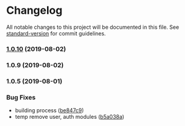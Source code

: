 # Changelog

All notable changes to this project will be documented in this file. See [standard-version](https://github.com/conventional-changelog/standard-version) for commit guidelines.

### [1.0.10](https://github.com/chelovekgenek/ciclismurban-api/compare/v1.0.9...v1.0.10) (2019-08-02)

### 1.0.9 (2019-08-02)

### 1.0.5 (2019-08-01)


### Bug Fixes

* building process ([be847c9](https://github.com/chelovekgenek/ciclismurban-api/commit/be847c9))
* temp remove user, auth modules ([b5a038a](https://github.com/chelovekgenek/ciclismurban-api/commit/b5a038a))
